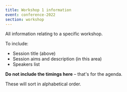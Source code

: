 ```yaml
---
title: Workshop 1 information
event: conference-2022
section: workshop
---
```


All information relating to a specific workshop.

To include:

- Session title (above)
- Session aims and description (in this area)
- Speakers list

**Do not include the timings here** – that's for the agenda.

These will sort in alphabetical order.